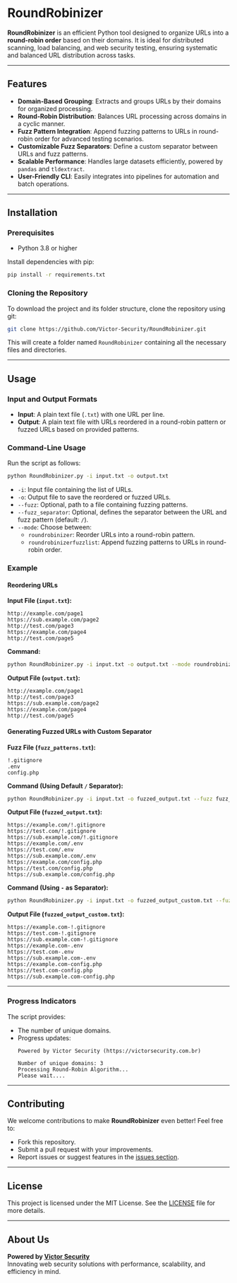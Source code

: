 # RoundRobinizer

**RoundRobinizer** is an efficient Python tool designed to organize URLs into a **round-robin order** based on their domains. It is ideal for distributed scanning, load balancing, and web security testing, ensuring systematic and balanced URL distribution across tasks.

---

## Features

- **Domain-Based Grouping**: Extracts and groups URLs by their domains for organized processing.
- **Round-Robin Distribution**: Balances URL processing across domains in a cyclic manner.
- **Fuzz Pattern Integration**: Append fuzzing patterns to URLs in round-robin order for advanced testing scenarios.
- **Customizable Fuzz Separators**: Define a custom separator between URLs and fuzz patterns.
- **Scalable Performance**: Handles large datasets efficiently, powered by `pandas` and `tldextract`.
- **User-Friendly CLI**: Easily integrates into pipelines for automation and batch operations.

---

## Installation

### Prerequisites

- Python 3.8 or higher

Install dependencies with pip:

```bash
pip install -r requirements.txt
```

### Cloning the Repository

To download the project and its folder structure, clone the repository using git:

```bash
git clone https://github.com/Victor-Security/RoundRobinizer.git
```

This will create a folder named `RoundRobinizer` containing all the necessary files and directories.

---

## Usage

### Input and Output Formats

- **Input**: A plain text file (`.txt`) with one URL per line.
- **Output**: A plain text file with URLs reordered in a round-robin pattern or fuzzed URLs based on provided patterns.

### Command-Line Usage

Run the script as follows:

```bash
python RoundRobinizer.py -i input.txt -o output.txt
```

- `-i`: Input file containing the list of URLs.
- `-o`: Output file to save the reordered or fuzzed URLs.
- `--fuzz`: Optional, path to a file containing fuzzing patterns.
- `--fuzz_separator`: Optional, defines the separator between the URL and fuzz pattern (default: `/`).
- `--mode`: Choose between:
  - `roundrobinizer`: Reorder URLs into a round-robin pattern.
  - `roundrobinizerfuzzlist`: Append fuzzing patterns to URLs in round-robin order.

### Example

#### Reordering URLs

**Input File (`input.txt`):**
```
http://example.com/page1
https://sub.example.com/page2
http://test.com/page3
https://example.com/page4
http://test.com/page5
```

**Command:**
```bash
python RoundRobinizer.py -i input.txt -o output.txt --mode roundrobinizer
```

**Output File (`output.txt`):**
```
http://example.com/page1
http://test.com/page3
https://sub.example.com/page2
https://example.com/page4
http://test.com/page5
```

#### Generating Fuzzed URLs with Custom Separator

**Fuzz File (`fuzz_patterns.txt`):**
```
!.gitignore
.env
config.php
```

**Command (Using Default `/` Separator):**
```bash
python RoundRobinizer.py -i input.txt -o fuzzed_output.txt --fuzz fuzz_patterns.txt --mode roundrobinizerfuzzlist
```

**Output File (`fuzzed_output.txt`):**
```
https://example.com/!.gitignore
https://test.com/!.gitignore
https://sub.example.com/!.gitignore
https://example.com/.env
https://test.com/.env
https://sub.example.com/.env
https://example.com/config.php
https://test.com/config.php
https://sub.example.com/config.php
```

**Command (Using `-` as Separator):**
```bash
python RoundRobinizer.py -i input.txt -o fuzzed_output_custom.txt --fuzz fuzz_patterns.txt --fuzz_separator "-" --mode roundrobinizerfuzzlist
```

**Output File (`fuzzed_output_custom.txt`):**
```
https://example.com-!.gitignore
https://test.com-!.gitignore
https://sub.example.com-!.gitignore
https://example.com-.env
https://test.com-.env
https://sub.example.com-.env
https://example.com-config.php
https://test.com-config.php
https://sub.example.com-config.php
```

---

### Progress Indicators

The script provides:
- The number of unique domains.
- Progress updates:
  ```
  Powered by Victor Security (https://victorsecurity.com.br)

  Number of unique domains: 3
  Processing Round-Robin Algorithm...
  Please wait....
  ```

---

## Contributing

We welcome contributions to make **RoundRobinizer** even better! Feel free to:
- Fork this repository.
- Submit a pull request with your improvements.
- Report issues or suggest features in the [issues section](https://github.com/Victor-Security/RoundRobinizer/issues).

---

## License

This project is licensed under the MIT License. See the [LICENSE](LICENSE) file for more details.

---

## About Us

**Powered by [Victor Security](https://victorsecurity.com.br)**  
Innovating web security solutions with performance, scalability, and efficiency in mind.

